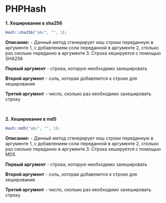 # PHPHash

**1. Хеширование в sha256**
```php
Hash::sha256("abc", "", 1);
```

**Описание:** - Данный метод сгенерирует хеш строки переданную в аргументе 1, с добавлением соли переданной в аргументе 2, столько раз сколько переданно в аргументе 3. Строка хешируется с помощью SHA256

**Первый аргумент** - строка, которую необходимо захешировать

**Второй аргумент** - соль, которая добавляется к строке для хеширования

**Третий аргумент** - число, сколько раз необходимо захешировать строку

<br>

**2. Хеширование в md5**
```php
Hash::md5("abc", "", 1);
```

**Описание:** - Данный метод сгенерирует хеш строки переданную в аргументе 1, с добавлением соли переданной в аргументе 2, столько раз сколько переданно в аргументе 3. Строка хешируется с помощью MD5

**Первый аргумент** - строка, которую необходимо захешировать

**Второй аргумент** - соль, которая добавляется к строке для хеширования

**Третий аргумент** - число, сколько раз необходимо захешировать строку